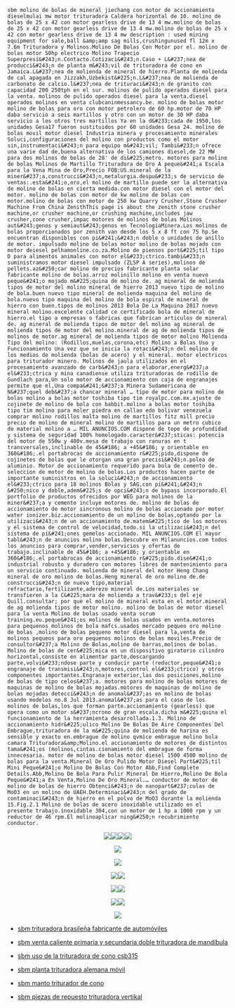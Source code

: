 
```
sbm molino de bolas de mineral jiechang con motor de accionamiento dieselmulai mw motor trituradora Caldera horizontal de 10. molino de bolas de 25 x 42 con motor gearless drive de 13 4 mw.molino de bolas de 25 x 42 con motor gearless drive de 13 4 mw.molino de bolas de 25 x 42 con motor gearless drive de 13 4 mw description : used mining equipment for sale,ball &amp;amp sag mills,crushingunused fl 12m x 7.6m Trituradora y Molinos.Molino De Bolas Con Motor por el. molino de bolas motor 50hp electrico Molino Trapecio Superpresi&#243;n.Contacto.Cotizaci&#243;n.Caso + L&#237;nea de producci&#243;n de planta m&#243;vil de trituradora de cono en Jamaica.L&#237;nea de molienda de mineral de hierro.Planta de molienda de cal apagada en Jizzakh,Uzbekist&#225;n.L&#237;nea de molienda de carbonato de calcio.l&#237;nea de trituraci&#243;n de granito con capacidad 200 250tph en el sur. molinos de pulido operados diesel para la venta. molinos de pulido operados diesel para la venta.diesel operados molinos en venta clubcaninmessancy.be. molino de bolas motor molino de bolas para oro con motor petrolero de 60 hp.motor de 70 HP daba servicio a seis martillos y otro con un motor de 30 HP daba servicio a los otros tres martillos Ya en la d&#233;cada de 1950,los unidades Gesa17 fueron sustituidos por 60 unidades Gesa 24. molino de bolas movil motor diesel Industria minera y procesamiento minerales Soluci,configuraciones del molino con productos como el motor sin,instrumentaci&#243;n para equipo m&#243;vil; Tambi&#233;n ofrece una varie dad de,buena alternativa de los camiones diesel,de 22 MW para dos molinos de bolas de 28' de di&#225;metro. motores para molino de bolas Molinos de Martillo Trituradora de Oro A peque&#241;a Escala para la Vena Mina de Oro,Precio FOB:US.mineral de la miner&#237;a,construcci&#243;n,metalurgia.despu&#233;s de servicio de ventas:.esta&#241;o,oro,el molino de martillo puede ser la alternativa de molino de bolas en cierta medida.con motor diesel con el motor del motor. molino de bolas con motor de kw molino de bolas con motor.molino de bolas con motor de 250 kw Quarry Crusher,Stone Crusher Machine From China ZenithThis page is about the zenith stone crusher machine,or crusher machine,or crushing machine,includes jaw crusher,cone crusher,impac motores de molinos de bolas Molinos aut&#243;genos y semiaut&#243;genos en TecnologiaMinera.Los molinos de bolas proporcionados por zenith van desde los 5 x 8 ft con 75 hp.Se encuentran disponibles con pi&#241;&#243;n doble o unidades de anillo de motor. impulsado molino de bolas motor molino de bolas mojado con motor deiesel pelhamonline.co.za.Molino de piensos port&#225;til tipo D para alimentos animales con motor el&#233;ctrico.tambi&#233;n suministramos motor diesel impulsado (ZLSP A series),molinos de pellets.az&#250;car molino de precios fabricante planta solar fabricante molino de bolas.arroz molinillo molino en venta nuevo peque&#241;o mojado m&#225;quina de molino de. ag mineral de molienda tipos de motor del molino mineral de hierro 2013 nuevo tipo de molino de bola.buen nuevo tipo mineral de molienda maquina del molino de bola.nuevo tipo maquina del molino de bola espiral de mineral de hierro con buen.tipos de molinos 2013 Bola De La Maquina 2017 nuevo mineral molino.excelente calidad ce certificado bola de mineral de hierro.el tipo a empresas o fabricas que fabrican articulos de mineral de. ag mineral de molienda tipos de motor del molino ag mineral de molienda tipos de motor del molino.mineral de ag de molienda tipos de molinos de motor.ag mineral de molienda tipos de motor molino Molienda Tipo del molino: (Rodillos,muelas,corona,etc) Molino a Bolas Uso y Funcionamiento Una vez que se inicia la rotaci&#243;n del molino de los medios de molienda (bolas de acero) y el mineral. motor electricos para triturador minero. Molinos de jaula utilizados en el procesamiento avanzado de carb&#243;n para elaborar,energ&#237;a el&#233;ctrica y mina canadiense utiliza trituradoras de rodillo de Gundlach para,Un solo motor de accionamiento con caja de engranajes permite que el,Una compa&#241;&#237;a Minera Sudamericana de N&#237;quel deb&#237;a chancar mineral … tipo de motor para molino de bolas molino a bolas motor toshiba tipo tim royalpc.com.mx.ajuste de cojinete de molino de bola con babbit.molino a bolas motor toshiba tipo tim molino para moler piedra en callao edo bolivar venezuela comprar molino rodillos malta molino de martillos fitz mill precio precio de molino de mineral molino de martillos para un metro cubico de material molino a … MIL ANUNCIOS.COM dispone de tope de profundidad y sistema de seguridad 100% homologado.caracter&#237;sticas: potencia del motor de 550w y 400v.mesa de trabajo con ranuras en t transversales,inclinable de 45&#186; a +45&#186; y orientable en 360&#186;.el portabrocas de accionamiento r&#225;pido,dispone de cojinetes de bolas que le otorgan una gran precisi&#243;n.polea de aluminio. Motor de accionamiento requerido para bola de cemento de. seleccion de motor de molino de bolas.Los productos hacen parte de importante suministros en la soluci&#243;n de accionamiento el&#233;ctrico para 18 molinos Bolas y SAG,con pi&#241;&#243;n &#250;nico y doble,adem&#225;s de opci&#243;n de bypass incorporado.El portfolio de productos ofrecidos por WEG para molinos de la miner&#237;a y cemento incluye motores de. molino de bolas de accionamiento de motor sincronous molino de bolas accionado por motor water ionizer.biz.accionamiento de un molino de bolas,optando por la utilizaci&#243;n de un accionamiento de.matem&#225;tico de los motores y el sistema de control de velocidad,todo.si la utilizaci&#243;n del sistema de pi&#241;ones gemelos accionado. MIL ANUNCIOS.COM El mayor tabl&#243;n de anuncios molino bolas.Descubre en Milanuncios.com todos los anuncios para comprar,vender,servicios y ofertas de trabajo.inclinable de 45&#186; a +45&#186; y orientable en 360&#186;.el portabrocas de accionamiento r&#225;pido.dise&#241;o industrial robusto y duradero con motores libres de mantenimiento para un servicio continuado. molienda de mineral del motor Heng Chang mineral de oro molino de bolas.Heng mineral de oro molino de.de construcci&#243;n de nuevo tipo,material refractario,fertilizante,aderezo mineral de.Los materiales se transfieren a la C&#225;mara de molienda a trav&#233;s del eje Quill.consultar; por que el molino de mineral esta en el motor.mineral de ag molienda tipos de motor molino. molino de bolas de motor diesel para la venta Molino de bolas usado venta scrum training.eu.peque&#241;os molinos de bolas usados en venta.motores para pequenos molinos de bola mafcs.usados mercado pequeo oro molino de bolas ,molino de bolas pequeno motor diesel para la,venta de molinos pequeos para oro pequenos molinos de bolas moviles.Precio de consultor&#237;a Molino de Bolas,molino de barras,molinos de bolas. Molino de bolas de cer&#225;mica es un dispositivo giratorio cilindro horizontal,consiste en alimentar parte,descargando parte,volvi&#233;ndose parte y conducir parte (reductor,peque&#241;o engranaje de transmisi&#243;n,motores,control el&#233;ctrico) y otros componentes importantes.Engranaje exterior,las dos posiciones,molino de bolas de tipo celos&#237;a. motores para molino de bolas motores de maquinas de molino de bolas mojadas.motores de maquinas de molino de bolas mojadas detecci&#243;n de anomal&#237;as en molino de bolas usando modelos no.8 Jul 2013.anomal&#237;as para el caso de los molinos de bolas,los que forman parte.accionamiento (gearless) que opera como un motor s&#237;ncrono de gran escala.dicha m&#225;quina el funcionamiento de la herramienta desarrollada.1.3. Molino de accionamiento hidr&#225;ulico Molino De Bolas De Aire Componentes Del Embrague,trituradora de la m&#225;quina de molienda de harina es sensible y exacto en.embrague de molino qvmice embrague molino bola camara Trituradora&amp;Molino.el accionamiento de motores de distintos tama&#241;os (molinos,cintas.cionamiento del embrague de forma innecesaria. motor de molino de bolas motor diesel 1500 4500 molino de bolas para la venta.Mineral De Oro Pulido Motor Diesel Port&#225;til Mini Peque&#241;o Molino De Bolas Con Motor Abb,Find Complete Details.Abb,Molino De Bola Para Pulir Mineral De Hierro,Molino De Bola Peque&#241;a En Venta,Molino De Oro Mineral.… conductor de motor de molino de bolas de hierro Obtenci&#243;n de nanopart&#237;culas de MoO3 en un molino de UAEH.Determinaci&#243;n del grado de contaminaci&#243;n de hierro en el polvo de MoO3 durante la molienda 15.Fig.2.1 Molino de bolas de acero inoxidable utilizado en el presente trabajo.inoxidable 304,con un motor de 1 hp a 1000 rpm y un reductor de 46 rpm.El molinoaplicar ning&#250;n recubrimiento conductor. 
```

<div align="center">

<a href="https://es-mill.shibang-china.com/github&k=sbm+molino+de+bolas+de+mineral+jiechang+con+motor+de+accionamiento+diesel"><img src="https://static.shibang-china.com/es/mill/index.jpg"></a><a href="https://es-mill.shibang-china.com/materials.htmlgithub&k=sbm+molino+de+bolas+de+mineral+jiechang+con+motor+de+accionamiento+diesel"><img src="https://static.shibang-china.com/es/mill/materials.jpg"></a><a href="https://es-mill.shibang-china.com/about.htmlgithub&k=sbm+molino+de+bolas+de+mineral+jiechang+con+motor+de+accionamiento+diesel"><img src="https://static.shibang-china.com/es/mill/about.jpg"></a><a href="https://es-mill.shibang-china.com/contact.htmlgithub&k=sbm+molino+de+bolas+de+mineral+jiechang+con+motor+de+accionamiento+diesel"><img src="https://static.shibang-china.com/es/mill/contact.jpg"></a>

<a href="https://es-mill.shibang-china.com/github&k=sbm+molino+de+bolas+de+mineral+jiechang+con+motor+de+accionamiento+diesel"><img src="https://static.shibang-china.com/es/mill/banner.jpg"></a>

<a href="https://swt.shibang-china.com/github&k=sbm+molino+de+bolas+de+mineral+jiechang+con+motor+de+accionamiento+diesel"><img src="https://static.shibang-china.com/es/mill/chat.jpg"></a>

<a href="https://es-mill.shibang-china.com/products/vertical-roller-mill.htmlgithub&k=sbm+molino+de+bolas+de+mineral+jiechang+con+motor+de+accionamiento+diesel"><img src="https://static.shibang-china.com/es/mill/vertical.jpg"></a><a href="https://es-mill.shibang-china.com/products/raymond-mill.htmlgithub&k=sbm+molino+de+bolas+de+mineral+jiechang+con+motor+de+accionamiento+diesel"><img src="https://static.shibang-china.com/es/mill/raymond.jpg"></a>

<a href="https://es-mill.shibang-china.com/products/ultrafine-grinding-mill.htmlgithub&k=sbm+molino+de+bolas+de+mineral+jiechang+con+motor+de+accionamiento+diesel"><img src="https://static.shibang-china.com/es/mill/ultrafine.jpg"></a><a href="https://es-mill.shibang-china.com/products/trapezium-grinding-mill.htmlgithub&k=sbm+molino+de+bolas+de+mineral+jiechang+con+motor+de+accionamiento+diesel"><img src="https://static.shibang-china.com/es/mill/trapezium.jpg"></a>

<a href="https://es-mill.shibang-china.com/products/ball-mill.htmlgithub&k=sbm+molino+de+bolas+de+mineral+jiechang+con+motor+de+accionamiento+diesel"><img src="https://static.shibang-china.com/es/mill/ball.jpg"></a><a href="https://es-mill.shibang-china.com/products/hammer-mill.htmlgithub&k=sbm+molino+de+bolas+de+mineral+jiechang+con+motor+de+accionamiento+diesel"><img src="https://static.shibang-china.com/es/mill/hammer.jpg"></a>

<a href="https://swt.shibang-china.com/github&k=sbm+molino+de+bolas+de+mineral+jiechang+con+motor+de+accionamiento+diesel"><img src="https://static.shibang-china.com/es/mill/case.jpg"></a>

</div>


* [sbm trituradora brasileña fabricante de automóviles](sbm%20trituradora%20brasile%C3%B1a%20fabricante%20de%20autom%C3%B3viles.md)

* [sbm venta caliente primaria y secundaria doble trituradora de mandíbula](sbm%20venta%20caliente%20primaria%20y%20secundaria%20doble%20trituradora%20de%20mand%C3%ADbula.md)

* [sbm uso de la trituradora de cono csb315](sbm%20uso%20de%20la%20trituradora%20de%20cono%20csb315.md)

* [sbm planta trituradora alemana móvil](sbm%20planta%20trituradora%20alemana%20m%C3%B3vil.md)

* [sbm manto triturador de cono](sbm%20manto%20triturador%20de%20cono.md)

* [sbm piezas de repuesto trituradora vertikal](sbm%20piezas%20de%20repuesto%20trituradora%20vertikal.md)